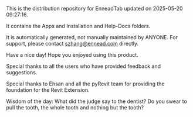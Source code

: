 This is the distribution repository for EnneadTab updated on 2025-05-20 09:27:16.

It contains the Apps and Installation and Help-Docs folders.

It is automatically generated, not manually maintained by ANYONE.
For support, please contact szhang@ennead.com directly.

Have a nice day! Hope you enjoyed using this product.

Special thanks to all the users who have provided feedback and suggestions.

Special thanks to Ehsan and all the pyRevit team for providing the foundation for the Revit Extension.



Wisdom of the day:
What did the judge say to the dentist? Do you swear to pull the tooth, the whole tooth and nothing but the tooth?
